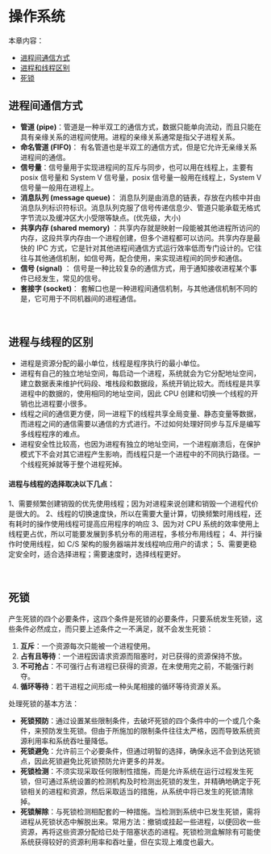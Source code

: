 # 操作系统

本章内容：
* [进程间通信方式](#进程间通信方式)
* [进程和线程区别](#进程和线程的区别)
* [死锁](#死锁)

## 进程间通信方式 
* **管道 (pipe)**：管道是一种半双工的通信方式，数据只能单向流动，而且只能在具有亲缘关系的进程间使用。进程的亲缘关系通常是指父子进程关系。
* **命名管道 (FIFO)**： 有名管道也是半双工的通信方式，但是它允许无亲缘关系进程间的通信。
* **信号量**：信号量用于实现进程间的互斥与同步，也可以用在线程上，主要有 posix 信号量和 System V 信号量，posix 信号量一般用在线程上，System V 信号量一般用在进程上。
* **消息队列 (message queue)**： 消息队列是由消息的链表，存放在内核中并由消息队列标识符标识。消息队列克服了信号传递信息少、管道只能承载无格式字节流以及缓冲区大小受限等缺点。(优先级，大小)
* **共享内存 (shared memory)** ：共享内存就是映射一段能被其他进程所访问的内存，这段共享内存由一个进程创建，但多个进程都可以访问。共享内存是最快的 IPC 方式，它是针对其他进程间通信方式运行效率低而专门设计的。它往往与其他通信机制，如信号两，配合使用，来实现进程间的同步和通信。
* **信号 (signal)** ： 信号是一种比较复杂的通信方式，用于通知接收进程某个事件已经发生，常见的信号。
* **套接字 (socket)**： 套解口也是一种进程间通信机制，与其他通信机制不同的是，它可用于不同机器间的进程通信。

<br>

## 进程与线程的区别
* 进程是资源分配的最小单位，线程是程序执行的最小单位。
* 进程有自己的独立地址空间，每启动一个进程，系统就会为它分配地址空间，建立数据表来维护代码段、堆栈段和数据段，系统开销比较大。而线程是共享进程中的数据的，使用相同的地址空间，因此 CPU 创建和切换一个线程的开销也比进程要小很多。
* 线程之间的通信更方便，同一进程下的线程共享全局变量、静态变量等数据，而进程之间的通信需要以通信的方式进行。不过如何处理好同步与互斥是编写多线程程序的难点。
* 进程安全性比较高，也因为进程有独立的地址空间，一个进程崩溃后，在保护模式下不会对其它进程产生影响，而线程只是一个进程中的不同执行路径。一个线程死掉就等于整个进程死掉。


#### 进程与线程的选择取决以下几点：
1、需要频繁创建销毁的优先使用线程；因为对进程来说创建和销毁一个进程代价是很大的。
2、线程的切换速度快，所以在需要大量计算，切换频繁时用线程，还有耗时的操作使用线程可提高应用程序的响应
3、因为对 CPU 系统的效率使用上线程更占优，所以可能要发展到多机分布的用进程，多核分布用线程；
4、并行操作时使用线程，如 C/S 架构的服务器端并发线程响应用户的请求；
5、需要更稳定安全时，适合选择进程；需要速度时，选择线程更好。

<br>

## 死锁
产生死锁的四个必要条件，这四个条件是死锁的必要条件，只要系统发生死锁，这些条件必然成立，而只要上述条件之一不满足，就不会发生死锁：
  1. **互斥**：一个资源每次只能被一个进程使用。
  2. **占有且等待**：一个进程因请求资源而阻塞时，对已获得的资源保持不放。
  3. **不可抢占**：不可强行占有进程已获得的资源，在未使用完之前，不能强行剥夺。
  4. **循环等待**：若干进程之间形成一种头尾相接的循环等待资源关系。  
  

处理死锁的基本方法：
  * **死锁预防**：通过设置某些限制条件，去破坏死锁的四个条件中的一个或几个条件，来预防发生死锁。但由于所施加的限制条件往往太严格，因而导致系统资源利用率和系统吞吐量降低。
  * **死锁避免**：允许前三个必要条件，但通过明智的选择，确保永远不会到达死锁点，因此死锁避免比死锁预防允许更多的并发。
  * **死锁检测**：不须实现采取任何限制性措施，而是允许系统在运行过程发生死锁，但可通过系统设置的检测机构及时检测出死锁的发生，并精确地确定于死锁相关的进程和资源，然后采取适当的措施，从系统中将已发生的死锁清除掉。
  * **死锁解除**：与死锁检测相配套的一种措施。当检测到系统中已发生死锁，需将进程从死锁状态中解脱出来。常用方法：撤销或挂起一些进程，以便回收一些资源，再将这些资源分配给已处于阻塞状态的进程。死锁检测盒解除有可能使系统获得较好的资源利用率和吞吐量，但在实现上难度也最大。
